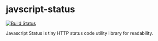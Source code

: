 # javscript-status
[![Build Status](https://travis-ci.org/vaibhavmule/javscript-status.svg)](https://travis-ci.org/vaibhavmule/javscript-status)


Javascript Status is tiny HTTP status code utility library for readability.
